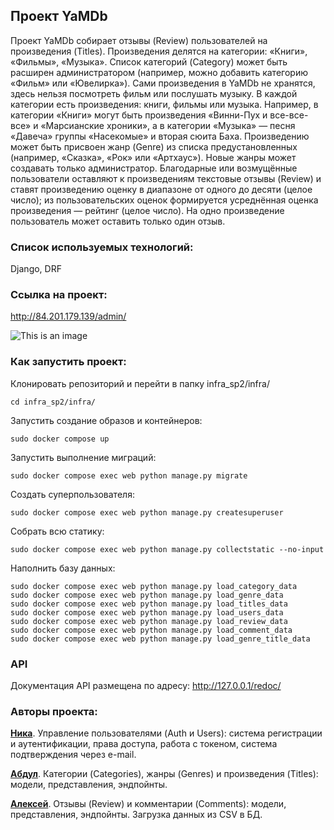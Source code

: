 ## Проект YaMDb
Проект YaMDb собирает отзывы (Review) пользователей на произведения (Titles). Произведения делятся на категории: «Книги», «Фильмы», «Музыка». Список категорий (Category) может быть расширен администратором (например, можно добавить категорию «Фильм» или «Ювелирка»).
Сами произведения в YaMDb не хранятся, здесь нельзя посмотреть фильм или послушать музыку.
В каждой категории есть произведения: книги, фильмы или музыка. Например, в категории «Книги» могут быть произведения «Винни-Пух и все-все-все» и «Марсианские хроники», а в категории «Музыка» — песня «Давеча» группы «Насекомые» и вторая сюита Баха.
Произведению может быть присвоен жанр (Genre) из списка предустановленных (например, «Сказка», «Рок» или «Артхаус»). Новые жанры может создавать только администратор.
Благодарные или возмущённые пользователи оставляют к произведениям текстовые отзывы (Review) и ставят произведению оценку в диапазоне от одного до десяти (целое число); из пользовательских оценок формируется усреднённая оценка произведения — рейтинг (целое число). На одно произведение пользователь может оставить только один отзыв.
### Cписок используемых технологий:
Django, DRF

### Ссылка на проект:

http://84.201.179.139/admin/


![This is an image](https://github.com/abdurazak1/yamdb_final/actions/workflows/yamdb_workflow.yml/badge.svg)

### Как запустить проект:

Клонировать репозиторий и перейти в папку infra_sp2/infra/

```
cd infra_sp2/infra/
```

Запустить создание образов и контейнеров:

```
sudo docker compose up
```

Запустить выполнение миграций:

```
sudo docker compose exec web python manage.py migrate
```

Создать суперпользователя:

```
sudo docker compose exec web python manage.py createsuperuser
```

Собрать всю статику:

```
sudo docker compose exec web python manage.py collectstatic --no-input
```

Наполнить базу данных:
```
sudo docker compose exec web python manage.py load_category_data
sudo docker compose exec web python manage.py load_genre_data
sudo docker compose exec web python manage.py load_titles_data
sudo docker compose exec web python manage.py load_users_data
sudo docker compose exec web python manage.py load_review_data
sudo docker compose exec web python manage.py load_comment_data
sudo docker compose exec web python manage.py load_genre_title_data
```


### API
Документация API размещена по адресу: http://127.0.0.1/redoc/

### Авторы проекта: 

**[Ника](https://github.com/nikamasi)**. Управление пользователями (Auth и Users): система регистрации и аутентификации, права доступа, работа с токеном, система подтверждения через e-mail.

**[Абдул](https://github.com/abdurazak1)**.  Категории (Categories), жанры (Genres) и произведения (Titles): модели, представления, эндпойнты.

**[Алексей](https://github.com/alexeynickulin-web)**. Отзывы (Review) и комментарии (Comments): модели, представления, эндпойнты. Загрузка данных из CSV в БД.
